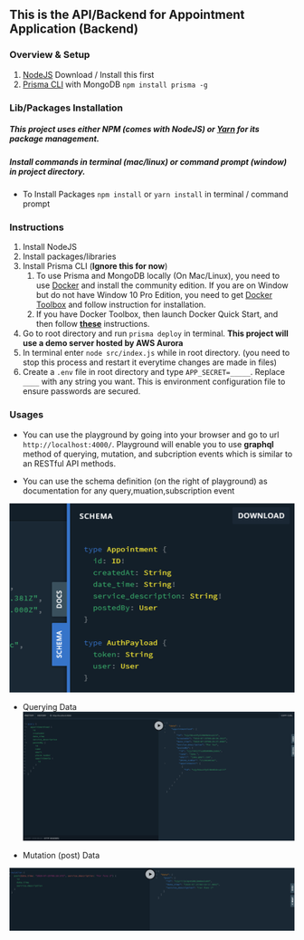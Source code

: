 ## This is the API/Backend for Appointment Application (Backend)

### Overview & Setup

1. [NodeJS](https://nodejs.org/en/) Download / Install this first
2. [Prisma CLI](https://www.prisma.io/docs/prisma-client/) with MongoDB ```npm install prisma -g```

### Lib/Packages Installation

##### This project uses either NPM (comes with NodeJS) or [Yarn](https://yarnpkg.com/en/) for its package management.

##### Install commands in **terminal (mac/linux)** or **command prompt (window)** in project directory. 

- To Install Packages  ```npm install``` or ```yarn install``` in terminal / command prompt


### Instructions

1. Install NodeJS
2. Install packages/libraries
3. Install Prisma CLI (**Ignore this for now**)
   1. To use Prisma and MongoDB locally (On Mac/Linux), you need to use [Docker](https://www.docker.com/products/container-runtime) and install the community edition. If you are on Window but do not have Window 10 Pro Edition, you need to get [Docker Toolbox](https://docs.docker.com/toolbox/toolbox_install_windows/) and follow instruction for installation.
   2. If you have Docker Toolbox, then launch Docker Quick Start, and then follow [**these**](https://www.prisma.io/docs/get-started/01-setting-up-prisma-new-database-TYPESCRIPT-t002/) instructions.
4. Go to root directory and run ```prisma deploy``` in terminal. **This project will use a demo server hosted by AWS Aurora**
5. In terminal enter ```node src/index.js``` while in root directory. (you need to stop this process and restart it everytime changes are made in files)
6. Create a ```.env``` file in root directory and type ```APP_SECRET=_____```. Replace ```____``` with any string you want. This is environment configuration file to ensure passwords are secured.

### Usages

* You can use the playground by going into your browser and go to url ```http://localhost:4000/```. Playground will enable you to use **graphql** method of querying, mutation, and subcription events which is similar to an RESTful API methods.

* You can use the schema definition (on the right of playground) as documentation for any query,muation,subscription event

![Schema](/usage/schema.png)

* Querying Data
![Querying events](/usage/query.png)

* Mutation (post) Data

![Mutation events](/usage/mutation.png)